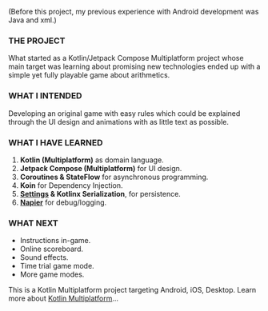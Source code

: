 (Before this project, my previous experience with Android development was Java and xml.)

### THE PROJECT

What started as a Kotlin/Jetpack Compose Multiplatform project whose main target was learning about promising new technologies ended up with a simple yet fully playable game about arithmetics.

### WHAT I INTENDED

Developing an original game with easy rules which could be explained through the UI design and animations with as little text as possible.

### WHAT I HAVE LEARNED

1.	**Kotlin (Multiplatform)** as domain language.
2.	**Jetpack Compose (Multiplatform)** for UI design.
3.	**Coroutines & StateFlow** for asynchronous programming.
4.	**Koin** for Dependency Injection.
5.	**[Settings](https://github.com/russhwolf/multiplatform-settings) & Kotlinx Serialization**, for persistence.
6.	**[Napier](https://github.com/AAkira/Napier)** for debug/logging.

### WHAT NEXT
- Instructions in-game.
- Online scoreboard.
- Sound effects.
- Time trial game mode.
- More game modes.


This is a Kotlin Multiplatform project targeting Android, iOS, Desktop.
Learn more about [Kotlin Multiplatform](https://www.jetbrains.com/help/kotlin-multiplatform-dev/get-started.html)…
